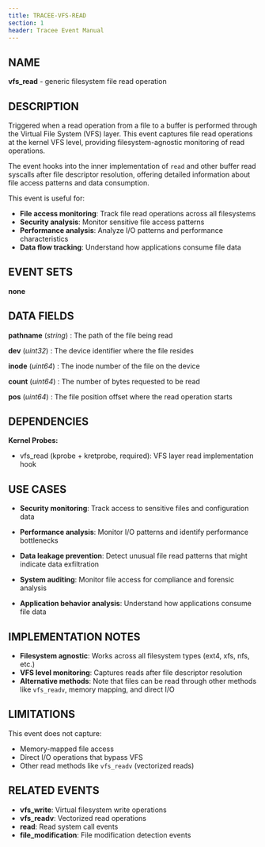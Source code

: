 ```yaml
---
title: TRACEE-VFS-READ
section: 1
header: Tracee Event Manual
---
```


## NAME

**vfs_read** - generic filesystem file read operation

## DESCRIPTION

Triggered when a read operation from a file to a buffer is performed through the Virtual File System (VFS) layer. This event captures file read operations at the kernel VFS level, providing filesystem-agnostic monitoring of read operations.

The event hooks into the inner implementation of `read` and other buffer read syscalls after file descriptor resolution, offering detailed information about file access patterns and data consumption.

This event is useful for:

- **File access monitoring**: Track file read operations across all filesystems
- **Security analysis**: Monitor sensitive file access patterns
- **Performance analysis**: Analyze I/O patterns and performance characteristics
- **Data flow tracking**: Understand how applications consume file data

## EVENT SETS

**none**

## DATA FIELDS

**pathname** (*string*)
: The path of the file being read

**dev** (*uint32*)
: The device identifier where the file resides

**inode** (*uint64*)
: The inode number of the file on the device

**count** (*uint64*)
: The number of bytes requested to be read

**pos** (*uint64*)
: The file position offset where the read operation starts

## DEPENDENCIES

**Kernel Probes:**

- vfs_read (kprobe + kretprobe, required): VFS layer read implementation hook

## USE CASES

- **Security monitoring**: Track access to sensitive files and configuration data

- **Performance analysis**: Monitor I/O patterns and identify performance bottlenecks

- **Data leakage prevention**: Detect unusual file read patterns that might indicate data exfiltration

- **System auditing**: Monitor file access for compliance and forensic analysis

- **Application behavior analysis**: Understand how applications consume file data

## IMPLEMENTATION NOTES

- **Filesystem agnostic**: Works across all filesystem types (ext4, xfs, nfs, etc.)
- **VFS level monitoring**: Captures reads after file descriptor resolution
- **Alternative methods**: Note that files can be read through other methods like `vfs_readv`, memory mapping, and direct I/O

## LIMITATIONS

This event does not capture:
- Memory-mapped file access
- Direct I/O operations that bypass VFS
- Other read methods like `vfs_readv` (vectorized reads)

## RELATED EVENTS

- **vfs_write**: Virtual filesystem write operations
- **vfs_readv**: Vectorized read operations
- **read**: Read system call events
- **file_modification**: File modification detection events